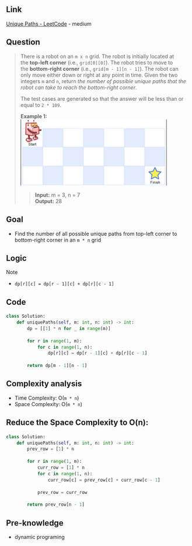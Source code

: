 ## Link
[Unique Paths - LeetCode](https://leetcode.com/problems/unique-paths/description/) - medium
## Question
> There is a robot on an `m x n` grid. The robot is initially located at the **top-left corner** (i.e., `grid[0][0]`). The robot tries to move to the **bottom-right corner** (i.e., `grid[m - 1][n - 1]`). The robot can only move either down or right at any point in time.
> Given the two integers `m` and `n`, return _the number of possible unique paths that the robot can take to reach the bottom-right corner_.
> 
> The test cases are generated so that the answer will be less than or equal to `2 * 109`.
> 
> **Example 1:**
> <img src="pic/pic_062.Unique_Paths.png" width="400"> 
>> **Input:** m = 3, n = 7 <br>
>> **Output:** 28 <br>
## Goal
- Find the number of all possible unique paths from top-left corner to bottom-right corner in an `m * n` grid
## Logic
> [!note]
> - `dp[r][c] = dp[r - 1][c] + dp[r][c - 1]`
## Code
```python
class Solution:
    def uniquePaths(self, m: int, n: int) -> int:
        dp = [[1] * n for _ in range(m)]
        
        for r in range(1, m):
            for c in range(1, n):
                dp[r][c] = dp[r - 1][c] + dp[r][c - 1]
                
        return dp[m - 1][n - 1]
```

## Complexity analysis
- Time Complexity: O(`m * n`)
- Space Complexity: O(`m * n`)

## Reduce the Space Complexity to O(n):
```python
class Solution:
    def uniquePaths(self, m: int, n: int) -> int:
        prev_row = [1] * n
        
        for r in range(1, m):
            curr_row = [1] * n
            for c in range(1, n):
                curr_row[c] = prev_row[c] + curr_row[c - 1]
            
            prev_row = curr_row
        
        return prev_row[n - 1]
```

## Pre-knowledge
- dynamic programing 
